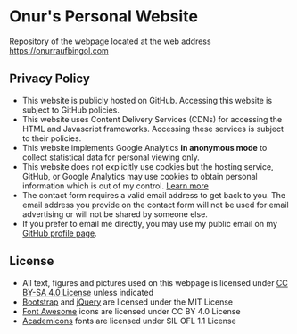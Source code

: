 # Onur's Personal Website

Repository of the webpage located at the web address https://onurraufbingol.com

## Privacy Policy

* This website is publicly hosted on GitHub. Accessing this website is subject to GitHub policies.
* This website uses Content Delivery Services (CDNs) for accessing the HTML and Javascript frameworks. Accessing these services is subject to their policies.
* This website implements Google Analytics __in anonymous mode__ to collect statistical data for personal viewing only.
* This website does not explicitly use cookies but the hosting service, GitHub, or Google Analytics may use cookies to obtain personal information which is out of my control. [Learn more](https://cookiesandyou.com)
* The contact form requires a valid email address to get back to you. The email address you provide on the contact form will not be used for email advertising or will not be shared by someone else.
* If you prefer to email me directly, you may use my public email on my [GitHub profile page](https://github.com/orbingol).

## License

* All text, figures and pictures used on this webpage is licensed under [CC BY-SA 4.0 License](https://creativecommons.org/licenses/by-sa/4.0/) unless indicated
* [Bootstrap](https://github.com/twbs/bootstrap) and [jQuery](https://jquery.org) are licensed under the MIT License
* [Font Awesome](https://fontawesome.com/) icons are licensed under CC BY 4.0 License
* [Academicons](https://jpswalsh.github.io/academicons/) fonts are licensed under SIL OFL 1.1 License
